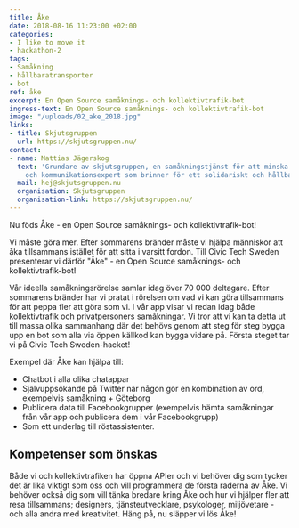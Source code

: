 ```yaml
---
title: Åke
date: 2018-08-16 11:23:00 +02:00
categories:
- I like to move it
- hackathon-2
tags:
- Samåkning
- hållbaratransporter
- bot
ref: åke
excerpt: En Open Source samåknings- och kollektivtrafik-bot
ingress-text: En Open Source samåknings- och kollektivtrafik-bot
image: "/uploads/02_ake_2018.jpg"
links:
- title: Skjutsgruppen
  url: https://skjutsgruppen.nu/
contact:
- name: Mattias Jägerskog
  text: 'Grundare av skjutsgruppen, en samåkningstjänst för att minska ensambilismen
    och kommunikationsexpert som brinner för ett solidariskt och hållbart samhälle. '
  mail: hej@skjutsgruppen.nu
  organisation: Skjutsgruppen
  organisation-link: https://skjutsgruppen.nu/
---
```


Nu föds Åke - en Open Source samåknings- och kollektivtrafik-bot! 

Vi måste göra mer. Efter sommarens bränder måste vi hjälpa människor att åka tillsammans istället för att sitta i varsitt fordon. Till Civic Tech Sweden presenterar vi därför "Åke"  - en Open Source samåknings- och kollektivtrafik-bot!

Vår ideella samåkningsrörelse samlar idag över 70 000 deltagare. Efter sommarens bränder har vi pratat i rörelsen om vad vi kan göra tillsammans för att peppa fler att göra som vi. I vår app visar vi redan idag både kollektivtrafik och privatpersoners samåkningar. Vi tror att vi kan ta detta ut till massa olika sammanhang där det behövs genom att steg för steg bygga upp en bot som alla via öppen källkod kan bygga vidare på. Första steget tar vi på Civic Tech Sweden-hacket!

Exempel där Åke kan hjälpa till:
- Chatbot i alla olika chatappar
- Självuppsökande på Twitter när någon gör en kombination av ord, exempelvis samåkning + Göteborg
- Publicera data till Facebookgrupper (exempelvis hämta samåkningar från vår app och publicera dem i vår Facebookgrupp)
- Som ett underlag till röstassistenter.

## Kompetenser som önskas
Både vi och kollektivtrafiken har öppna APIer och vi behöver dig som tycker det är lika viktigt som oss och vill programmera de första raderna av Åke. Vi behöver också dig som vill tänka bredare kring Åke och hur vi hjälper fler att resa tillsammans; designers, tjänsteutvecklare, psykologer, miljövetare - och alla andra med kreativitet. Häng på, nu släpper vi lös Åke!